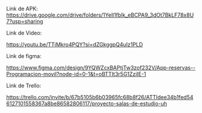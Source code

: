 Link de APK: https://drive.google.com/drive/folders/1Yell1fblk_eBCPA9_3dOt7BkLF78x8U7?usp=sharing

Link de Video:

https://youtu.be/TTjMkro4PQY?si=dZGkggpQ4uIz1PLD

Link de figma:

https://www.figma.com/design/9YQWZcxBAPtjTw3zof232V/App-reservas--Programacion-movil?node-id=0-1&t=oBTTIt3r5G1ZziIE-1

Link de Trello:

https://trello.com/invite/b/67b5105b6b03965fc68b8f26/ATTIdee34b1fed546127101558367a8be86582806117/proyecto-salas-de-estudio-uh
